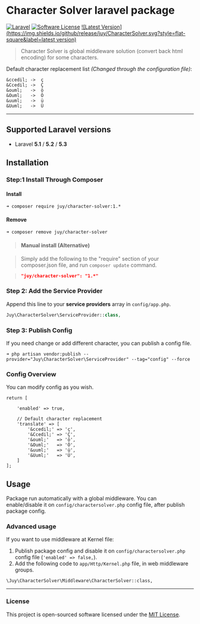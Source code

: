 # Character Solver laravel package

[![Laravel](https://img.shields.io/badge/Laravel-5.3.*-orange.svg?style=flat-square)](http://laravel.com) [![Software License](https://img.shields.io/badge/license-MIT-blue.svg?style=flat-square)](LICENSE.txt) [![Latest Version](https://img.shields.io/github/release/juy/CharacterSolver.svg?style=flat-square&label=latest version)](https://github.com/juy/CharacterSolver/tags)

> Character Solver is global middleware solution (convert back html encoding) for some characters.

Default character replacement list *(Changed through the configuration file)*:

```
&ccedil; ->  ç
&Ccedil; ->  Ç
&ouml;   ->  ö
&Ouml;   ->  Ö
&uuml;   ->  ü
&Uuml;   ->  Ü
```

----------

## Supported Laravel versions

- Laravel **5.1** / **5.2** / **5.3**

## Installation

### Step:1 Install Through Composer

#### Install

```
➜ composer require juy/character-solver:1.*
```

#### Remove

```
➜ composer remove juy/character-solver
```

> #### Manual install (Alternative)

> Simply add the following to the "require" section of your composer.json file, and run `composer update` command.

> ```json
>"juy/character-solver": "1.*"
>```

### Step 2: Add the Service Provider

Append this line to your **service providers** array in `config/app.php`.

```php
Juy\CharacterSolver\ServiceProvider::class,
```

### Step 3: Publish Config

If you need change or add different character, you can publish a config file.

```
➜ php artisan vendor:publish --provider="Juy\CharacterSolver\ServiceProvider" --tag="config" --force
```

### Config Overview

You can modify config as you wish.

```
return [

    'enabled' => true,

    // Default character replacement
    'translate' => [
        '&ccedil;' => 'ç',
        '&Ccedil;' => 'Ç',
        '&ouml;'   => 'ö',
        '&Ouml;'   => 'Ö',
        '&uuml;'   => 'ü',
        '&Uuml;'   => 'Ü',
    ]
];
```

## Usage

Package run automatically with a global middleware. You can enable/disable it on `config/charactersolver.php` config file, after publish package config.

### Advanced usage

If you want to use middleware at Kernel file:

1. Publish package config and disable it on `config/charactersolver.php` config file (`'enabled' => false,`).
2. Add the following code to `app/Http/Kernel.php` file, in web middleware groups.

```
\Juy\CharacterSolver\Middleware\CharacterSolver::class,
```

----------

### License

This project is open-sourced software licensed under the [MIT License](LICENSE.txt).